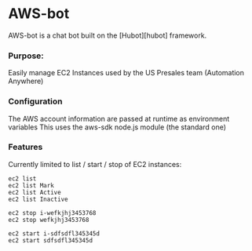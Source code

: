 # AWS-bot

AWS-bot is a chat bot built on the [Hubot][hubot] framework.

### Purpose:

Easily manage EC2 Instances used by the US Presales team (Automation Anywhere)

### Configuration

The AWS account information are passed at runtime as environment variables
This uses the aws-sdk node.js module (the standard one)

### Features

Currently limited to list / start / stop of EC2 instances:


    ec2 list
    ec2 list Mark
    ec2 list Active
    ec2 list Inactive

    ec2 stop i-wefkjhj3453768
    ec2 stop wefkjhj3453768

    ec2 start i-sdfsdfl345345d
    ec2 start sdfsdfl345345d
